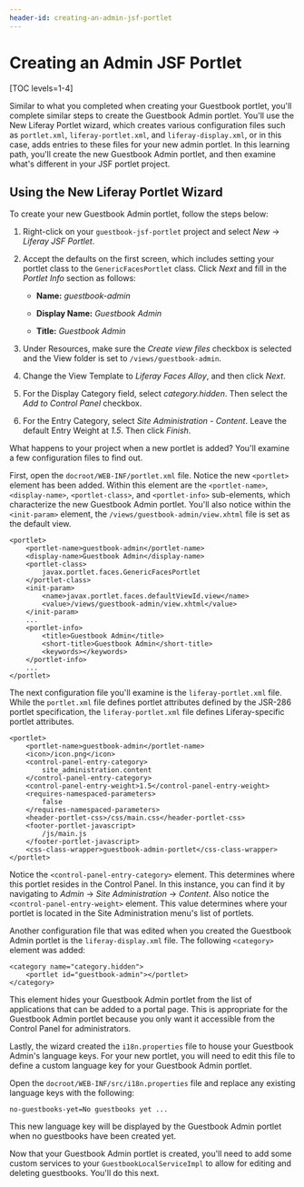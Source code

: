```yaml
---
header-id: creating-an-admin-jsf-portlet
---
```


# Creating an Admin JSF Portlet

[TOC levels=1-4]

Similar to what you completed when creating your Guestbook portlet, you'll
complete similar steps to create the Guestbook Admin portlet. You'll use the New
Liferay Portlet wizard, which creates various configuration files such as
`portlet.xml`, `liferay-portlet.xml`, and `liferay-display.xml`, or in this
case, adds entries to these files for your new admin portlet. In this learning
path, you'll create the new Guestbook Admin portlet, and then examine what's
different in your JSF portlet project. 

## Using the New Liferay Portlet Wizard

To create your new Guestbook Admin portlet, follow the steps below:

1. Right-click on your `guestbook-jsf-portlet` project and select *New* &rarr;
   *Liferay JSF Portlet*. 

2. Accept the defaults on the first screen, which includes setting your portlet
   class to the `GenericFacesPortlet` class. Click *Next* and fill in the
   *Portlet Info* section as follows:

    - **Name:** *guestbook-admin*
    
    - **Display Name:** *Guestbook Admin*
    
    - **Title:** *Guestbook Admin*

3. Under Resources, make sure the *Create view files* checkbox is selected and
   the View folder is set to `/views/guestbook-admin`. 

4. Change the View Template to *Liferay Faces Alloy*, and then click *Next*. 

5. For the Display Category field, select *category.hidden*. Then select the
   *Add to Control Panel* checkbox.

6. For the Entry Category, select *Site Administration - Content*. Leave the
   default Entry Weight at *1.5*. Then click *Finish*. 

What happens to your project when a new portlet is added? You'll examine a few
configuration files to find out. 

First, open the `docroot/WEB-INF/portlet.xml` file. Notice the new
`<portlet>` element has been added. Within this element are the
`<portlet-name>`, `<display-name>`, `<portlet-class>`, and `<portlet-info>`
sub-elements, which characterize the new Guestbook Admin portlet. You'll also
notice within the `<init-param>` element, the
`/views/guestbook-admin/view.xhtml` file is set as the default view. 

    <portlet>
        <portlet-name>guestbook-admin</portlet-name>
        <display-name>Guestbook Admin</display-name>
        <portlet-class>
            javax.portlet.faces.GenericFacesPortlet
        </portlet-class>
        <init-param>
            <name>javax.portlet.faces.defaultViewId.view</name>
            <value>/views/guestbook-admin/view.xhtml</value>
        </init-param>
        ...
        <portlet-info>
            <title>Guestbook Admin</title>
            <short-title>Guestbook Admin</short-title>
            <keywords></keywords>
        </portlet-info>
        ...
    </portlet>

The next configuration file you'll examine is the `liferay-portlet.xml` file.
While the `portlet.xml` file defines portlet attributes defined by the JSR-286
portlet specification, the `liferay-portlet.xml` file defines Liferay-specific
portlet attributes. 

    <portlet>
        <portlet-name>guestbook-admin</portlet-name>
        <icon>/icon.png</icon>
        <control-panel-entry-category>
            site_administration.content
        </control-panel-entry-category>
        <control-panel-entry-weight>1.5</control-panel-entry-weight>
        <requires-namespaced-parameters>
            false
        </requires-namespaced-parameters>
        <header-portlet-css>/css/main.css</header-portlet-css>
        <footer-portlet-javascript>
            /js/main.js
        </footer-portlet-javascript>
        <css-class-wrapper>guestbook-admin-portlet</css-class-wrapper>
    </portlet>

Notice the `<control-panel-entry-category>` element. This determines where this
portlet resides in the Control Panel. In this instance, you can find it by
navigating to *Admin* &rarr; *Site Administration* &rarr; *Content*. Also notice
the `<control-panel-entry-weight>` element. This value determines where your
portlet is located in the Site Administration menu's list of portlets. 

Another configuration file that was edited when you created the Guestbook Admin
portlet is the `liferay-display.xml` file. The following `<category>` element
was added: 

    <category name="category.hidden">
        <portlet id="guestbook-admin"></portlet>
    </category>

This element hides your Guestbook Admin portlet from the list of applications
that can be added to a portal page. This is appropriate for the Guestbook Admin
portlet because you only want it accessible from the Control Panel for
administrators. 

Lastly, the wizard created the `i18n.properties` file to house your Guestbook
Admin's language keys. For your new portlet, you will need to edit this file
to define a custom language key for your Guestbook Admin portlet. 

Open the `docroot/WEB-INF/src/i18n.properties` file and replace any existing
language keys with the following: 

    no-guestbooks-yet=No guestbooks yet ...

This new language key will be displayed by the Guestbook Admin portlet when no
guestbooks have been created yet. 

Now that your Guestbook Admin portlet is created, you'll need to add some
custom services to your `GuestbookLocalServiceImpl` to allow for editing and
deleting guestbooks. You'll do this next. 
